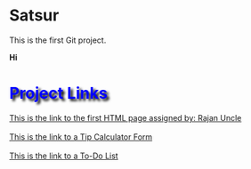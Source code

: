 # Satsur
This is the first Git project.
<html>
<style>
  #ProjectLinks {
    color: blue;
    text-shadow: 4px 4px 4px black
  }
</style>
<body>
<p><b>Hi</b></p>
<h1 id="ProjectLinks">Project Links</h1>
<a id="Form Link" href="https://satsur.github.io/Satsur/form.html">This is the link to the first HTML page assigned by: Rajan Uncle</a><br><br>
<a id="TipCalculatorLink" href="https://satsur.github.io/Satsur/Tip%20Calculator%20Code.html">This is the link to a Tip Calculator Form</a><br><br>
<a id="ToDoListLink" href="https://satsur.github.io/Satsur/ToDoList.html">This is the link to a To-Do List</a>
</body>
</html>
